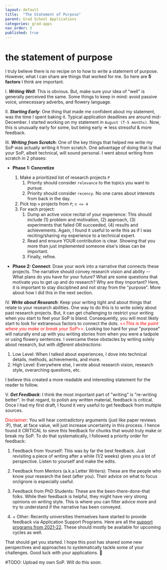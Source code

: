 ```yaml
---
layout: default
title:  "The Statement of Purpose"
parent: Grad School Applications
categories: grad-apps
nav_order: 3
published: true
---
```


# the statement of purpose

I truly believe there is no recipe on to how to write a statement of purpose. However, what I can share
are things that worked for me. So here are **5 factors** I think are important.

I. ***Writing Well***: This is obvious. But, make sure your idea of "well" is generally perceived the same. Some things to keep in mind: avoid passive voice, unnecessary adverbs, and flowery language.


II. ***Starting Early***: One thing that made me confident about my statement, was the time I spent baking it. Typical application deadlines are around mid-December. I started working on my statement in `August (T-5 months)`. Now, this is unusually early for some, but being early => less stressful & more feedback.


III. ***Writing from Scratch***: One of the key things that helped me write my SoP was actually writing it from scratch. One advantage of doing that is that your SoP, albeit technical, will sound personal. I went about writing from scratch in 2 phases:

- **Phase 1: Concretize**
    1. Make a prioritized list of research projects `P`
        1. Priority should consider `relevance` to the topics you want to pursue.
        2. Priority should consider `recency`. No one cares about interests from back in the day.
    2. Pick top `n` projects from `P`; `n <= 4`
    3. For each project: 
        1. Dump an active voice recital of your experience: This should include (1) problem and motivation, (2) approach, (3) experiments that failed OR succeeded, (4) results and achievements. Again, I found it useful to write this as if I was reciting/sharing my experience to a technical expert.
        2. Read and ensure YOUR contribution is clear. Showing that you more than just implemented someone else's ideas can be important.
        3. Finally, refine.

- **Phase 2: Connect**: Draw your work into a narrative that connects these projects. The narrative should convey research vision and ability -- What plans do you have for your future? What are some questions that motivate you to get up and do research? Why are they important? Here, it is important to stay disciplined and not stray from the "purpose". More about how I did this in the next section.


IV. ***Write about Research***: Keep your writing tight and about things that relate to your research abilities. One way to do this is to write solely about past research projects. But, it can get challenging to restrict your writing when you start to feel your SoP is bland. Consequently, you will most likely start to look for extraneous factors to connect the dots. <span style="color:red"><<*This is the point where you make or break your SoP*>></span>. Looking too hard for your "purpose" will naturally end up with you writing stories from when you were a tadpole or using flowery sentences. I overcame these obstacles by writing solely about research, but with *different abstractions*:
1. Low Level: When I talked about experiences, I dove into technical details, methods, achievements, and more.
2. High Level: Everywhere else, I wrote about research vision, research style, overarching questions, etc.

I believe this created a more readable and interesting statement for the reader to follow.

V. ***Get Feedback***: I think the most important part of "writing" is "re-writing better". In that regard, to polish any written material, feedback is critical. Once I had my first draft, I found it very useful to get feedback from multiple sources.

<span style="color:red">Disclaimer</span>: You will hear contradictory arguments (just like paper reviews :P), that, at face value, will just increase uncertainty in this process. I hence found it CRITICAL to sieve this feedback for chunks that would truly make or break my SoP. To do that systematically, I followed a priority order for feedback:

1. Feedback from Yourself: This was by far the best feedback. Just revisiting a piece of writing after a while (1/2 weeks) gives you a lot of perspective. Listen to yourself and make the edits.

2. Feedback from Mentors (a.k.a Letter Writers): These are the people who know your research the best (after you). Their advice on what to focus on/ignore is especially useful.

3. Feedback from PhD Students: These are the been-there-done-that folks. While their feedback is helpful, they might have very strong opinions on writing style. This is where you can filter advice more and try to understand if the narrative has been conveyed.

4. \+ Other: Recently universities themselves have started to provide feedback via Application Support Programs. Here are all the [support programs from 2021-22](https://twitter.com/jbhuang0604/status/1446981455683407873?s=20&t=gkPnErn1NJgIc7uXRGoRcg). These should mostly be available for upcoming cycles as well.


That should get you started. I hope this post has shared some new perspectives and approaches to systematically tackle some of your challenges. Good luck with your applications. 🤞

#TODO: Upload my own SoP. Will do this soon.